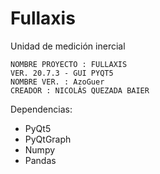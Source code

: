                   
# Fullaxis
Unidad de medición inercial

    NOMBRE PROYECTO : FULLAXIS                   
    VER. 20.7.3 - GUI PYQT5                     
    NOMBRE VER. : AzoGuer                      
    CREADOR : NICOLÁS QUEZADA BAIER               


Dependencias:

- PyQt5
- PyQtGraph
- Numpy
- Pandas
